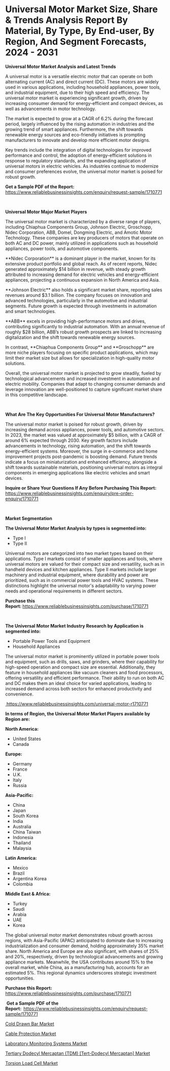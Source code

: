 <p><h1>Universal Motor Market Size, Share & Trends Analysis Report By Material, By Type, By End-user, By Region, And Segment Forecasts, 2024 - 2031</h1></p><p><strong>Universal Motor Market Analysis and Latest Trends</strong></p>
<p><p>A universal motor is a versatile electric motor that can operate on both alternating current (AC) and direct current (DC). These motors are widely used in various applications, including household appliances, power tools, and industrial equipment, due to their high speed and efficiency. The universal motor market is experiencing significant growth, driven by increasing consumer demand for energy-efficient and compact devices, as well as advancements in motor technology.</p><p>The market is expected to grow at a CAGR of 6.2% during the forecast period, largely influenced by the rising automation in industries and the growing trend of smart appliances. Furthermore, the shift towards renewable energy sources and eco-friendly initiatives is prompting manufacturers to innovate and develop more efficient motor designs. </p><p>Key trends include the integration of digital technologies for improved performance and control, the adoption of energy-efficient solutions in response to regulatory standards, and the expanding application of universal motors in electric vehicles. As industries continue to modernize and consumer preferences evolve, the universal motor market is poised for robust growth.</p></p>
<p><strong>Get a Sample PDF of the Report:&nbsp;</strong> <a href="https://www.reliablebusinessinsights.com/enquiry/request-sample/1710771?utm_campaign=102&utm_medium=2&utm_source=Github&utm_content=ia&utm_term=22102024&utm_id=universal-motor">https://www.reliablebusinessinsights.com/enquiry/request-sample/1710771</a></p>
<p>&nbsp;</p>
<p><strong>Universal Motor Major Market Players</strong></p>
<p><p>The universal motor market is characterized by a diverse range of players, including Chiaphua Components Group, Johnson Electric, Groschopp, Nidec Corporation, ABB, Domel, Dongming Electric, and Amotic Motor Technology. These companies are key producers of motors that operate on both AC and DC power, mainly utilized in applications such as household appliances, power tools, and automotive components.</p><p>**Nidec Corporation** is a dominant player in the market, known for its extensive product portfolio and global reach. As of recent reports, Nidec generated approximately $14 billion in revenue, with steady growth attributed to increasing demand for electric vehicles and energy-efficient appliances, projecting a continuous expansion in North America and Asia.</p><p>**Johnson Electric** also holds a significant market share, reporting sales revenues around $3.1 billion. The company focuses on innovation and advanced technologies, particularly in the automotive and industrial segments. Future growth is expected through investments in automation and smart technologies.</p><p>**ABB** excels in providing high-performance motors and drives, contributing significantly to industrial automation. With an annual revenue of roughly $28 billion, ABB’s robust growth prospects are linked to increasing digitalization and the shift towards renewable energy sources.</p><p>In contrast, **Chiaphua Components Group** and **Groschopp** are more niche players focusing on specific product applications, which may limit their market size but allows for specialization in high-quality motor solutions.</p><p>Overall, the universal motor market is projected to grow steadily, fueled by technological advancements and increased investment in automation and electric mobility. Companies that adapt to changing consumer demands and leverage innovation are well-positioned to capture significant market share in this competitive landscape.</p></p>
<p>&nbsp;</p>
<p><strong>What Are The Key Opportunities For Universal Motor Manufacturers?</strong></p>
<p><p>The universal motor market is poised for robust growth, driven by increasing demand across appliances, power tools, and automotive sectors. In 2023, the market was valued at approximately $5 billion, with a CAGR of around 6% expected through 2030. Key growth factors include advancements in technology, rising automation, and the shift towards energy-efficient systems. Moreover, the surge in e-commerce and home improvement projects post-pandemic is boosting demand. Future trends indicate a focus on miniaturization and enhanced efficiency, alongside a shift towards sustainable materials, positioning universal motors as integral components in emerging applications like electric vehicles and smart devices.</p></p>
<p><strong>Inquire or Share Your Questions If Any Before Purchasing This Report:</strong> <a href="https://www.reliablebusinessinsights.com/enquiry/pre-order-enquiry/1710771?utm_campaign=102&utm_medium=2&utm_source=Github&utm_content=ia&utm_term=22102024&utm_id=universal-motor">https://www.reliablebusinessinsights.com/enquiry/pre-order-enquiry/1710771</a></p>
<p>&nbsp;</p>
<p><strong>Market Segmentation</strong></p>
<p><strong>The Universal Motor Market Analysis by types is segmented into:</strong></p>
<p><ul><li>Type I</li><li>Type II</li></ul></p>
<p><p>Universal motors are categorized into two market types based on their applications. Type I markets consist of smaller appliances and tools, where universal motors are valued for their compact size and versatility, such as in handheld devices and kitchen appliances. Type II markets include larger machinery and industrial equipment, where durability and power are prioritized, such as in commercial power tools and HVAC systems. These distinctions highlight the universal motor's adaptability to varying power needs and operational requirements in different sectors.</p></p>
<p><strong>Purchase this Report:&nbsp;</strong><a href="https://www.reliablebusinessinsights.com/purchase/1710771?utm_campaign=102&utm_medium=2&utm_source=Github&utm_content=ia&utm_term=22102024&utm_id=universal-motor">https://www.reliablebusinessinsights.com/purchase/1710771</a></p>
<p>&nbsp;</p>
<p><strong>The Universal Motor Market Industry Research by Application is segmented into:</strong></p>
<p><ul><li>Portable Power Tools and Equipment</li><li>Household Appliances</li></ul></p>
<p><p>The universal motor market is prominently utilized in portable power tools and equipment, such as drills, saws, and grinders, where their capability for high-speed operation and compact size are essential. Additionally, they feature in household appliances like vacuum cleaners and food processors, offering versatility and efficient performance. Their ability to run on both AC and DC makes them an ideal choice for varied applications, leading to increased demand across both sectors for enhanced productivity and convenience.</p></p>
<p><a href="https://www.reliablebusinessinsights.com/universal-motor-r1710771?utm_campaign=102&utm_medium=2&utm_source=Github&utm_content=ia&utm_term=22102024&utm_id=universal-motor">&nbsp;https://www.reliablebusinessinsights.com/universal-motor-r1710771</a></p>
<p><strong>In terms of Region, the Universal Motor Market Players available by Region are:</strong></p>
<p>
    <p> <strong> North America: </strong>
        <ul>
            <li>United States</li>
            <li>Canada</li>
        </ul>
        </p> 
    <p> <strong> Europe: </strong>
        <ul>
            <li>Germany</li>
            <li>France</li>
            <li>U.K.</li>
            <li>Italy</li>
            <li>Russia</li>
        </ul>
        </p> 
    <p> <strong> Asia-Pacific: </strong>
        <ul>
            <li>China</li>
            <li>Japan</li>
            <li>South Korea</li>
            <li>India</li>
            <li>Australia</li>
            <li>China Taiwan</li>
            <li>Indonesia</li>
            <li>Thailand</li>
            <li>Malaysia</li>
        </ul>
        </p> 
    <p> <strong> Latin America: </strong>
        <ul>
            <li>Mexico</li>
            <li>Brazil</li>
            <li>Argentina Korea</li>
            <li>Colombia</li>
        </ul>
        </p> 
    <p> <strong> Middle East & Africa: </strong>
        <ul>
            <li>Turkey</li>
            <li>Saudi</li>
            <li>Arabia</li>
            <li>UAE</li>
            <li>Korea</li>
        </ul>
    </p>
    </p>
<p><p>The global universal motor market demonstrates robust growth across regions, with Asia-Pacific (APAC) anticipated to dominate due to increasing industrialization and consumer demand, holding approximately 35% market share. North America and Europe are also significant, with shares of 25% and 20%, respectively, driven by technological advancements and growing appliance markets. Meanwhile, the USA contributes around 15% to the overall market, while China, as a manufacturing hub, accounts for an estimated 5%. This regional dynamics underscores strategic investment opportunities.</p></p>
<p><strong>Purchase this Report: </strong><a href="https://www.reliablebusinessinsights.com/purchase/1710771?utm_campaign=102&utm_medium=2&utm_source=Github&utm_content=ia&utm_term=22102024&utm_id=universal-motor">https://www.reliablebusinessinsights.com/purchase/1710771</a></p>
<p>&nbsp;<strong>Get a Sample PDF of the Report:&nbsp;&nbsp;</strong><a href="https://www.reliablebusinessinsights.com/enquiry/request-sample/1710771?utm_campaign=102&utm_medium=2&utm_source=Github&utm_content=ia&utm_term=22102024&utm_id=universal-motor">https://www.reliablebusinessinsights.com/enquiry/request-sample/1710771</a></p>
<p><strong></strong></p>
<p><p><a href="https://medium.com/@haleywoczx/future-of-cold-drawn-bar-market-global-market-forecast-and-market-trends-2024-2031-41059da77bc6?postPublishedType=repub&utm_campaign=102&utm_medium=2&utm_source=Github&utm_content=ia&utm_term=22102024&utm_id=universal-motor">Cold Drawn Bar Market</a></p><p><a href="https://www.linkedin.com/pulse/cable-protection-market-global-regional-analysis-1ky9e?utm_campaign=102&utm_medium=2&utm_source=Github&utm_content=ia&utm_term=22102024&utm_id=universal-motor">Cable Protection Market</a></p><p><a href="https://www.linkedin.com/pulse/laboratory-monitoring-systems-industry-analysis-report-market-r5mte?utm_campaign=102&utm_medium=2&utm_source=Github&utm_content=ia&utm_term=22102024&utm_id=universal-motor">Laboratory Monitoring Systems Market</a></p><p><a href="https://github.com/Armeladukagjini693/Market-Research-Report-List-1/blob/main/tertiary-dodecyl-mercaptan-tdm-tert-dodecyl-mercaptan-market.md?utm_campaign=102&utm_medium=2&utm_source=Github&utm_content=ia&utm_term=22102024&utm_id=universal-motor">Tertiary Dodecyl Mercaptan (TDM) [Tert-Dodecyl Mercaptan] Market</a></p><p><a href="https://issuu.com/reportprime-2/docs/torsion-load-cell-market-size-2030._80cd218ddd4ce1?utm_campaign=102&utm_medium=2&utm_source=Github&utm_content=ia&utm_term=22102024&utm_id=universal-motor">Torsion Load Cell Market</a></p></p>